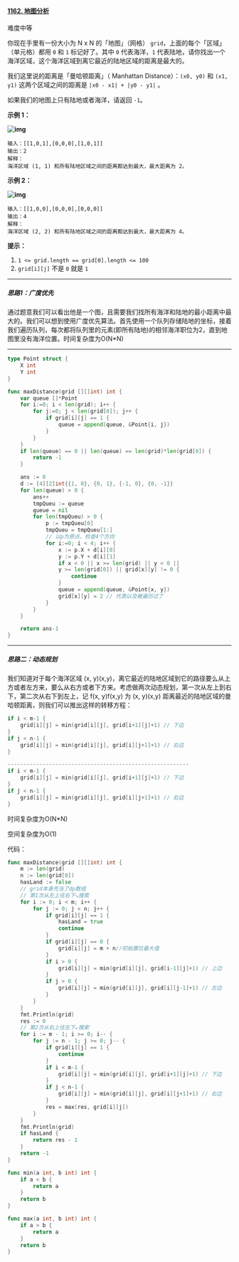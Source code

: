 #### [1162. 地图分析](https://leetcode-cn.com/problems/as-far-from-land-as-possible/)

难度中等

你现在手里有一份大小为 N x N 的「地图」（网格） `grid`，上面的每个「区域」（单元格）都用 `0` 和 `1` 标记好了。其中 `0` 代表海洋，`1` 代表陆地，请你找出一个海洋区域，这个海洋区域到离它最近的陆地区域的距离是最大的。

我们这里说的距离是「曼哈顿距离」（ Manhattan Distance）：`(x0, y0)` 和 `(x1, y1)` 这两个区域之间的距离是 `|x0 - x1| + |y0 - y1|` 。

如果我们的地图上只有陆地或者海洋，请返回 `-1`。

 

**示例 1：**

**![img](https://assets.leetcode-cn.com/aliyun-lc-upload/uploads/2019/08/17/1336_ex1.jpeg)**

```
输入：[[1,0,1],[0,0,0],[1,0,1]]
输出：2
解释： 
海洋区域 (1, 1) 和所有陆地区域之间的距离都达到最大，最大距离为 2。
```

**示例 2：**

**![img](https://assets.leetcode-cn.com/aliyun-lc-upload/uploads/2019/08/17/1336_ex2.jpeg)**

```
输入：[[1,0,0],[0,0,0],[0,0,0]]
输出：4
解释： 
海洋区域 (2, 2) 和所有陆地区域之间的距离都达到最大，最大距离为 4。
```

 

**提示：**

1. `1 <= grid.length == grid[0].length <= 100`
2. `grid[i][j]` 不是 `0` 就是 `1`



------

##### 思路1：广度优先

通过题意我们可以看出他是一个图，且需要我们找所有海洋和陆地的最小距离中最大的。我们可以想到使用广度优先算法。首先使用一个队列存储陆地的坐标，接着我们遍历队列，每次都将队列里的元素(即所有陆地)的相邻海洋职位为2，直到地图里没有海洋位置。时间复杂度为O(N*N)

------

```go
type Point struct {
    X int
    Y int
}

func maxDistance(grid [][]int) int {
    var queue []*Point
    for i:=0; i < len(grid); i++ {
        for j:=0; j < len(grid[0]); j++ {
            if grid[i][j] == 1 {
                queue = append(queue, &Point{i, j})
            }
        }
    }
    if len(queue) == 0 || len(queue) == len(grid)*len(grid[0]) {
        return -1
    }

    ans := 0
    d := [4][2]int{{1, 0}, {0, 1}, {-1, 0}, {0, -1}}
    for len(queue) > 0 {
        ans++
        tmpQueu := queue
        queue = nil
        for len(tmpQueu) > 0 {
            p := tmpQueu[0]
            tmpQueu = tmpQueu[1:]
            // 以p为原点，检查4个方向
            for i:=0; i < 4; i++ {
                x := p.X + d[i][0]
                y := p.Y + d[i][1]
                if x < 0 || x >= len(grid) || y < 0 || 
                y >= len(grid[0]) || grid[x][y] != 0 {
                    continue
                }
                queue = append(queue, &Point{x, y})
                grid[x][y] = 2 // 代表以及被遍历过了
            }
        }
    }

    return ans-1
}


```



------

##### 思路二：动态规划

我们知道对于每个海洋区域 (x, y)(x,y)，离它最近的陆地区域到它的路径要么从上方或者左方来，要么从右方或者下方来。考虑做两次动态规划，第一次从左上到右下，第二次从右下到左上，记 f(x, y)f(x,y) 为 (x, y)(x,y) 距离最近的陆地区域的曼哈顿距离，则我们可以推出这样的转移方程：

```go
if i < m-1 {
	grid[i][j] = min(grid[i][j], grid[i+1][j]+1) // 下边
}
if j < n-1 {
	grid[i][j] = min(grid[i][j], grid[i][j+1]+1) // 右边
}

---------------------------------------------------------
if i < m-1 {
	grid[i][j] = min(grid[i][j], grid[i+1][j]+1) // 下边
}
if j < n-1 {
    grid[i][j] = min(grid[i][j], grid[i][j+1]+1) // 右边
}
```

时间复杂度为O(N*N)

空间复杂度为O(1)

代码：

```go
func maxDistance(grid [][]int) int {
	m := len(grid)
	n := len(grid[0])
	hasLand := false
	// grid本身充当了dp数组
	// 第1次从左上往右下↘搜索
	for i := 0; i < m; i++ {
		for j := 0; j < n; j++ {
			if grid[i][j] == 1 {
				hasLand = true
				continue
			}
			if grid[i][j] == 0 {
				grid[i][j] = m + n//初始置位最大值
			}
			if i > 0 {
				grid[i][j] = min(grid[i][j], grid[i-1][j]+1) // 上边
			}
			if j > 0 {
				grid[i][j] = min(grid[i][j], grid[i][j-1]+1) // 左边
			}
		}
	}
    fmt.Println(grid)
	res := 0
	// 第2次从右上往左下↙搜索
	for i := m - 1; i >= 0; i-- {
		for j := n - 1; j >= 0; j-- {
			if grid[i][j] == 1 {
				continue
			}
			if i < m-1 {
				grid[i][j] = min(grid[i][j], grid[i+1][j]+1) // 下边
			}
			if j < n-1 {
				grid[i][j] = min(grid[i][j], grid[i][j+1]+1) // 右边
			}
			res = max(res, grid[i][j])
		}
	}
    fmt.Println(grid)
	if hasLand {
		return res - 1
	}
	return -1
}

func min(a int, b int) int {
	if a < b {
		return a
	}
	return b
}

func max(a int, b int) int {
	if a > b {
		return a
	}
	return b
}
```

